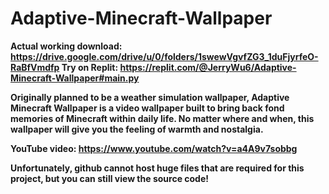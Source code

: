 # Adaptive-Minecraft-Wallpaper

<b>Actual working download: https://drive.google.com/drive/u/0/folders/1swewVgvfZG3_1duFjyrfeO-RaBfVmdfp<b>
Try on Replit: https://replit.com/@JerryWu6/Adaptive-Minecraft-Wallpaper#main.py

Originally planned to be a weather simulation wallpaper, Adaptive Minecraft Wallpaper is a video wallpaper built to bring back fond memories of Minecraft within daily life. No matter where and when, this wallpaper will give you the feeling of warmth and nostalgia.

YouTube video: https://www.youtube.com/watch?v=a4A9v7sobbg

Unfortunately, github cannot host huge files that are required for this project, but you can still view the source code!
